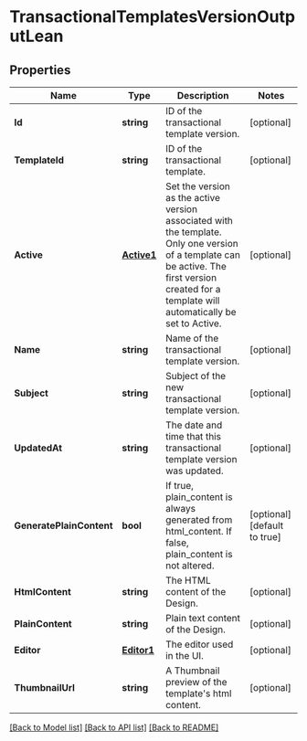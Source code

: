 # TransactionalTemplatesVersionOutputLean

## Properties

Name | Type | Description | Notes
------------ | ------------- | ------------- | -------------
**Id** | **string** | ID of the transactional template version. |[optional] 
**TemplateId** | **string** | ID of the transactional template. |[optional] 
**Active** | [**Active1**](Active1.md) | Set the version as the active version associated with the template. Only one version of a template can be active. The first version created for a template will automatically be set to Active. |[optional] 
**Name** | **string** | Name of the transactional template version. |[optional] 
**Subject** | **string** | Subject of the new transactional template version. |[optional] 
**UpdatedAt** | **string** | The date and time that this transactional template version was updated. |[optional] 
**GeneratePlainContent** | **bool** | If true, plain_content is always generated from html_content. If false, plain_content is not altered. |[optional] [default to true]
**HtmlContent** | **string** | The HTML content of the Design. |[optional] 
**PlainContent** | **string** | Plain text content of the Design. |[optional] 
**Editor** | [**Editor1**](Editor1.md) | The editor used in the UI. |[optional] 
**ThumbnailUrl** | **string** | A Thumbnail preview of the template's html content. |[optional] 

[[Back to Model list]](../README.md#documentation-for-models) [[Back to API list]](../README.md#documentation-for-api-endpoints) [[Back to README]](../README.md)


